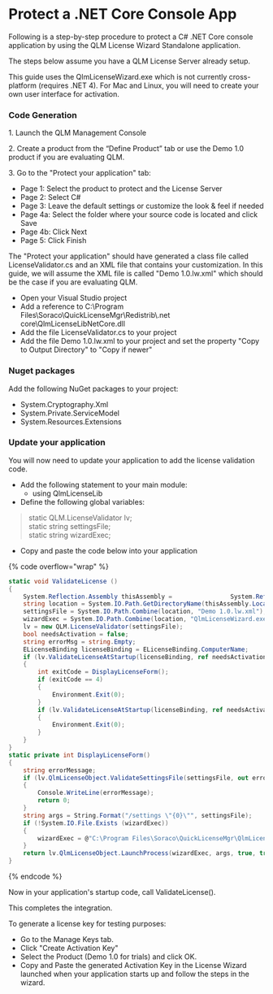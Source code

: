 # Protect a .NET Core Console App

Following is a step-by-step procedure to protect a C# .NET Core console application by using the QLM License Wizard Standalone application.

The steps below assume you have a QLM License Server already setup.

This guide uses the QlmLicenseWizard.exe which is not currently cross-platform (requires .NET 4). For Mac and Linux, you will need to create your own user interface for activation.

### Code Generation

1\. Launch the QLM Management Console

2\. Create a product from the “Define Product” tab or use the Demo 1.0 product if you are evaluating QLM.&#x20;

3\. Go to the "Protect your application" tab:

* Page 1: Select the product to protect and the License Server
* Page 2: Select C#
* Page 3: Leave the default settings or customize the look & feel if needed
* Page 4a: Select the folder where your source code is located and click Save
* Page 4b: Click Next&#x20;
* Page 5: Click Finish

The "Protect your application" should have generated a class file called LicenseValidator.cs and an XML file that contains your customization. In this guide, we will assume the XML file is called "Demo 1.0.lw.xml" which should be the case if you are evaluating QLM.

* Open your Visual Studio project
* Add a reference to C:\Program Files\Soraco\QuickLicenseMgr\Redistrib\\.net core\QlmLicenseLibNetCore.dll
* Add the file LicenseValidator.cs to your project
* Add the file Demo 1.0.lw.xml to your project and set the property "Copy to Output Directory" to "Copy if newer"

### Nuget packages

Add the following NuGet packages to your project:

* System.Cryptography.Xml
* System.Private.ServiceModel
* System.Resources.Extensions

### Update your application

You will now need to update your application to add the license validation code.

* Add the following statement to your main module:
  * using QlmLicenseLib
* Define the following global variables:

> &#x20;   static QLM.LicenseValidator lv;\
> &#x20;   static string settingsFile;\
> &#x20;   static string wizardExec;

* Copy and paste the code below into your application     &#x20;

{% code overflow="wrap" %}
```csharp
static void ValidateLicense ()
{
    System.Reflection.Assembly thisAssembly =                System.Reflection.Assembly.GetExecutingAssembly();
    string location = System.IO.Path.GetDirectoryName(thisAssembly.Location);
    settingsFile = System.IO.Path.Combine(location, "Demo 1.0.lw.xml");
    wizardExec = System.IO.Path.Combine(location, "QlmLicenseWizard.exe");
    lv = new QLM.LicenseValidator(settingsFile);
    bool needsActivation = false;
    string errorMsg = string.Empty;
    ELicenseBinding licenseBinding = ELicenseBinding.ComputerName;
    if (lv.ValidateLicenseAtStartup(licenseBinding, ref needsActivation, ref errorMsg) == false)
    {
        int exitCode = DisplayLicenseForm();
        if (exitCode == 4)
        {
            Environment.Exit(0);
        }
        if (lv.ValidateLicenseAtStartup(licenseBinding, ref needsActivation, ref errorMsg) == false)
        {
            Environment.Exit(0);
        }
    }
}
static private int DisplayLicenseForm()
{
    string errorMessage;
    if (lv.QlmLicenseObject.ValidateSettingsFile(settingsFile, out errorMessage) == false)
    {
        Console.WriteLine(errorMessage);
        return 0;
    }
    string args = String.Format("/settings \"{0}\"", settingsFile);
    if (!System.IO.File.Exists (wizardExec))
    {
        wizardExec = @"C:\Program Files\Soraco\QuickLicenseMgr\QlmLicenseWizard.exe";
    }
    return lv.QlmLicenseObject.LaunchProcess(wizardExec, args, true, true);
}
```
{% endcode %}

Now in your application's startup code, call ValidateLicense().

This completes the integration.&#x20;

To generate a license key for testing purposes:

* Go to the Manage Keys tab.
* Click "Create Activation Key"
* Select the Product (Demo 1.0 for trials) and click OK.
* Copy and Paste the generated Activation Key in the License Wizard launched when your application starts up and follow the steps in the wizard.
